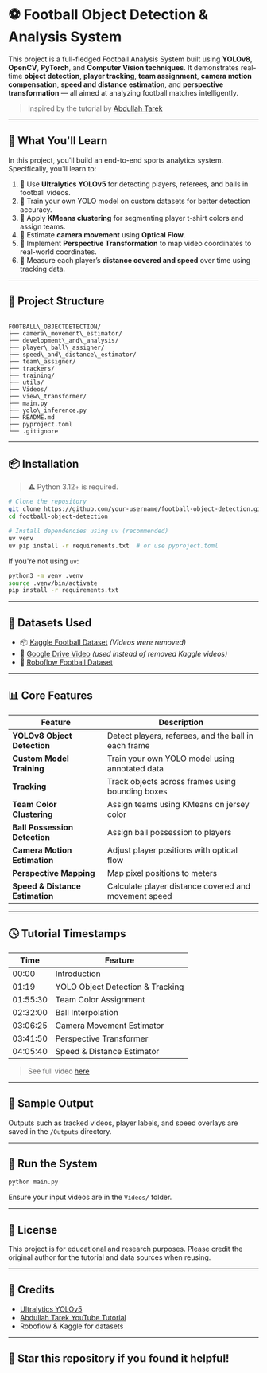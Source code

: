
# ⚽ Football Object Detection & Analysis System

This project is a full-fledged Football Analysis System built using **YOLOv8**, **OpenCV**, **PyTorch**, and **Computer Vision techniques**. It demonstrates real-time **object detection**, **player tracking**, **team assignment**, **camera motion compensation**, **speed and distance estimation**, and **perspective transformation** — all aimed at analyzing football matches intelligently.

> Inspired by the tutorial by [Abdullah Tarek](https://github.com/abdullahtarek/footbal-objdetection)

---

## 🧠 What You'll Learn

In this project, you'll build an end-to-end sports analytics system. Specifically, you'll learn to:

1. 🧠 Use **Ultralytics YOLOv5** for detecting players, referees, and balls in football videos.
2. 🧪 Train your own YOLO model on custom datasets for better detection accuracy.
3. 🎨 Apply **KMeans clustering** for segmenting player t-shirt colors and assign teams.
4. 🎥 Estimate **camera movement** using **Optical Flow**.
5. 🧭 Implement **Perspective Transformation** to map video coordinates to real-world coordinates.
6. 🏃 Measure each player’s **distance covered and speed** over time using tracking data.

---

## 🚀 Project Structure

```

FOOTBALL\_OBJECTDETECTION/
├── camera\_movement\_estimator/
├── development\_and\_analysis/
├── player\_ball\_assigner/
├── speed\_and\_distance\_estimator/
├── team\_assigner/
├── trackers/
├── training/
├── utils/
├── Videos/
├── view\_transformer/
├── main.py
├── yolo\_inference.py
├── README.md
├── pyproject.toml
└── .gitignore

````

---

## 📦 Installation

> ⚠️ Python 3.12+ is required.

```bash
# Clone the repository
git clone https://github.com/your-username/football-object-detection.git
cd football-object-detection

# Install dependencies using uv (recommended)
uv venv
uv pip install -r requirements.txt  # or use pyproject.toml
````

If you're not using `uv`:

```bash
python3 -m venv .venv
source .venv/bin/activate
pip install -r requirements.txt
```

---

## 📁 Datasets Used

* 📦 [Kaggle Football Dataset](https://www.kaggle.com/competitions/d...) *(Videos were removed)*
* 📼 [Google Drive Video](https://drive.google.com/file/d/1t6ag...) *(used instead of removed Kaggle videos)*
* 🎯 [Roboflow Football Dataset](https://universe.roboflow.com/roboflow...)

---

## 📊 Core Features

| Feature                         | Description                                          |
| ------------------------------- | ---------------------------------------------------- |
| **YOLOv8 Object Detection**     | Detect players, referees, and the ball in each frame |
| **Custom Model Training**       | Train your own YOLO model using annotated data       |
| **Tracking**                    | Track objects across frames using bounding boxes     |
| **Team Color Clustering**       | Assign teams using KMeans on jersey color            |
| **Ball Possession Detection**   | Assign ball possession to players                    |
| **Camera Motion Estimation**    | Adjust player positions with optical flow            |
| **Perspective Mapping**         | Map pixel positions to meters                        |
| **Speed & Distance Estimation** | Calculate player distance covered and movement speed |

---

## 🕓 Tutorial Timestamps

| Time     | Feature                          |
| -------- | -------------------------------- |
| 00:00    | Introduction                     |
| 01:19    | YOLO Object Detection & Tracking |
| 01:55:30 | Team Color Assignment            |
| 02:32:00 | Ball Interpolation               |
| 03:06:25 | Camera Movement Estimator        |
| 03:41:50 | Perspective Transformer          |
| 04:05:40 | Speed & Distance Estimator       |

> See full video [here](https://youtu.be/neBZ6huolkg?si=FriMCuD-GnvYV-1a)

---

## 📂 Sample Output

Outputs such as tracked videos, player labels, and speed overlays are saved in the `/Outputs` directory.

---

## 🔧 Run the System

```bash
python main.py
```

Ensure your input videos are in the `Videos/` folder.

---

## 🧾 License

This project is for educational and research purposes. Please credit the original author for the tutorial and data sources when reusing.

---

## 🙌 Credits

* [Ultralytics YOLOv5](https://github.com/ultralytics/ultralytics)
* [Abdullah Tarek YouTube Tutorial](https://youtu.be/neBZ6huolkg?si=FriMCuD-GnvYV-1a)
* Roboflow & Kaggle for datasets

---

## 🌟 Star this repository if you found it helpful!

```
